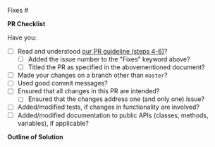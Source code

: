 Fixes #

**PR Checklist**

<!-- Remove this portion after you have made the checks. -->

Have you:
- [ ] Read and understood [our PR guideline (steps 4-6)](https://github.com/TEAMMATES/teammates/blob/master/docs/process.md#step-4-submit-a-pr)?
  - [ ] Added the issue number to the "Fixes" keyword above?
  - [ ] Titled the PR as specified in the abovementioned document?
- [ ] Made your changes on a branch other than `master`?
- [ ] Used good commit messages?
- [ ] Ensured that all changes in this PR are intended?
  - [ ] Ensured that the changes address one (and only one) issue?
- [ ] Added/modified tests, if changes in functionality are involved?
- [ ] Added/modified documentation to public APIs (classes, methods, variables), if applicable?

**Outline of Solution**

<!-- Tell us how you solved the issue. -->
<!-- If there are things you want the reviewers to focus on, include them here as well. -->
<!-- This portion can be skipped if the fix is trivial. -->
